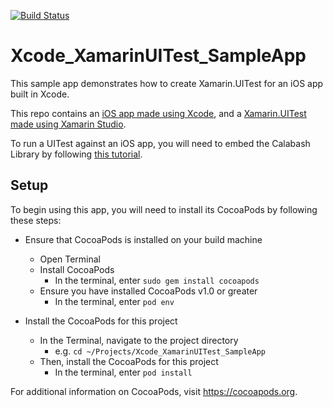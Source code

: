 [![Build Status](https://www.bitrise.io/app/dbffbfe41a965ead.svg?token=rLJyd4d1zpn-AKSF6v7kkg)](https://www.bitrise.io/app/dbffbfe41a965ead)
# Xcode_XamarinUITest_SampleApp
This sample app demonstrates how to create Xamarin.UITest for an iOS app built in Xcode.

This repo contains an [iOS app made using Xcode](https://github.com/brminnick/Xcode_XamarinUITest_SampleApp/tree/master/Xcode_XamarinUITest_SampleApp.xcodeproj), and a [Xamarin.UITest made using Xamarin Studio](https://github.com/brminnick/Xcode_XamarinUITest_SampleApp/tree/master/Xcode_XamarinUITest_SampleApp.UITests).

To run a UITest against an iOS app, you will need to embed the Calabash Library by following [this tutorial](https://github.com/brminnick/Xcode_XamarinUITest_SampleApp/new/master?readme=1).

## Setup

To begin using this app, you will need to install its CocoaPods by following these steps:

* Ensure that CocoaPods is installed on your build machine
  * Open Terminal
  * Install CocoaPods
    * In the terminal, enter `sudo gem install cocoapods`
  * Ensure you have installed CocoaPods v1.0 or greater
    * In the terminal, enter `pod env`
  
* Install the CocoaPods for this project
  * In the Terminal, navigate to the project directory 
    * e.g. `cd ~/Projects/Xcode_XamarinUITest_SampleApp`
  * Then, install the CocoaPods for this project 
    * In the terminal, enter `pod install`

For additional information on CocoaPods, visit https://cocoapods.org.
